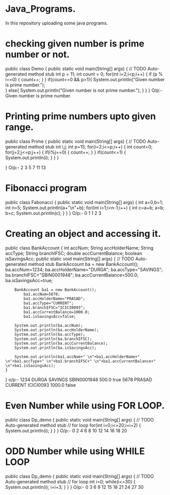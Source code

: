 # Java_Programs.
In this repository uploading some java programs.

# checking given number is prime number or not.

public class Demo {
	public static void main(String[] args) {
		// TODO Auto-generated method stub
		int p = 11;
		int count = 0;
		for(int i=2;i<p;i++) {
			if (p % i==0) {
				count++;
			}
		}
			if(count==0 && p>1){
				System.out.println("Given number is prime number.");	
			} 
			else{
				System.out.println("Given number is not prime number.");
			}
	    }
	}
O/p:-
Given number is prime number.

# Printing prime numbers upto given range.

public class Prime {
	public static void main(String[] args) {
		// TODO Auto-generated method stub
		int i,j;
		int p=15;
		for(i=2;i<=p;i++)
		{
			int count=0;
			for(j=2;j<=p;j++) {
				if(i%j==0) {
					count++;
				}
			}
			if(count<=1) {
			System.out.println(i);
			}
		}
	}

}
O/p:-
2
3
5
7
11
13

# Fibonacci program

public class Fabonacci {
	public static void main(String[] args) {
		int a=0,b=1;
		int n=5;
		System.out.println(a+"\n"+b);
		for(int i=1;i<n-1;i++) {
			int c=a+b;
			a=b;
			b=c;
			System.out.println(c);
		}
	}
}
O/p:-
0
1
1
2
3

# Creating an object and accessing it. 

public class BankAccount {
	int accNum;
	String accHolderName;
	String accType;
	String branchIFSC;
	double accCurrentBalance;
	boolean isSavingsAcc;
	public static void main(String[] args) {
		// TODO Auto-generated method stub
		BankAccount ba = new BankAccount();
			ba.accNum=1234;
			ba.accHolderName="DURGA";
			ba.accType="SAVINGS";
			ba.branchIFSC="SBIN0001948";
			ba.accCurrentBalance=500.0;
			ba.isSavingsAcc=true;
			
		BankAccount ba1 = new BankAccount();
			ba1.accNum=5678;
			ba1.accHolderName="PRASAD";
			ba1.accType="CURRENT";
			ba1.branchIFSC="ICICI0093";
			ba1.accCurrentBalance=1000.0;
			ba1.isSavingsAcc=false;
			
		System.out.println(ba.accNum);
		System.out.println(ba.accHolderName);
		System.out.println(ba.accType);
		System.out.println(ba.branchIFSC);
		System.out.println(ba.accCurrentBalance);
		System.out.println(ba.isSavingsAcc);
		
		System.out.println(ba1.accNum+" \n"+ba1.accHolderName+" \n"+ba1.accType+" \n"+ba1.branchIFSC+" \n"+ba1.accCurrentBalance+" \n"+ba1.isSavingsAcc);
	}
}
o/p:-
1234
DURGA
SAVINGS
SBIN0001948
500.0
true
5678 
PRASAD 
CURRENT 
ICICI0093 
1000.0 
false

# Even Number while using FOR LOOP.
public class Dp_demo {
	public static void main(String[] args) {
		// TODO Auto-generated method stub
		// for loop
		for(int i=0;i<=20;i=i+2) {
			System.out.println(i);
		}
	}
}
O/p:-
0
2
4
6
8
10
12
14
16
18
20

# ODD Number while using WHILE LOOP
public class Dp_demo {
	public static void main(String[] args) {
		// TODO Auto-generated method stub
		// for loop
		int i=0;
		while(i<=30) {
			System.out.println(i);
			i=i+3;
		}
	}
}
O/p:-
0
3
6
9
12
15
18
21
24
27
30



